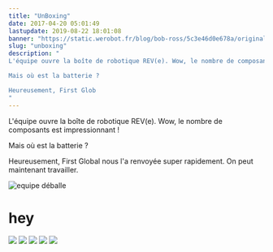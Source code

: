 ```yaml
---
title: "UnBoxing"
date: 2017-04-20 05:01:49
lastupdate: 2019-08-22 18:01:08
banner: "https://static.werobot.fr/blog/bob-ross/5c3e46d0e678a/original.jpg"
slug: "unboxing"
description: " 
L'équipe ouvre la boîte de robotique REV(e). Wow, le nombre de composants est impressionnant !

Mais où est la batterie ?

Heureusement, First Glob
"
---
```

L'équipe ouvre la boîte de robotique REV(e). Wow, le nombre de composants est impressionnant !

Mais où est la batterie ?

Heureusement, First Global nous l'a renvoyée super rapidement. On peut maintenant travailler.

![equipe déballe](https://static.werobot.fr/blog/bob-ross/5bf18ca127c5d.gif)

<h1>hey</h1>
<div class="image-mosaic">
	<img src="https://static.werobot.fr/blog/bob-ross/5d48816023b1b/50.jpg" />
	<img src="https://static.werobot.fr/blog/bob-ross/5d48810450b2e/50.jpg" />
	<img src="https://static.werobot.fr/blog/bob-ross/5d4881315d0df/50.jpg" />
	<img src="https://static.werobot.fr/blog/bob-ross/5d4881315d0df/50.jpg" />
	<img src="https://static.werobot.fr/blog/bob-ross/5d4881315d0df/50.jpg" />
</div>
    